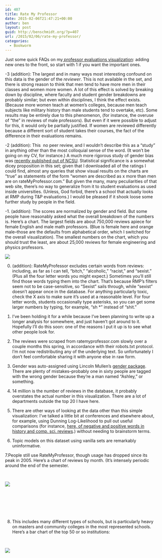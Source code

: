 ```yaml
---
id: 407
title: Rate My Professor
date: 2015-02-06T21:47:21+00:00
author: ben
layout: post
guid: http://benschmidt.org/?p=407
url: /2015/02/06/rate-my-professor/
categories:
  - Bookworm
---
```

Just some quick FAQs on my[ professor evaluations visualization](http://benschmidt.org/profGender): adding new ones to the front, so start with 1 if you want the important ones.

-3 (addition): The largest and in many ways most interesting confound on this data is the gender of the _reviewer_. This is not available in the set, and there is strong reason to think that men tend to have more men in their classes and women more women. A lot of this effect is solved by breaking down by discipline, where faculty and student gender breakdowns are probably similar; but even within disciplines, I think the effect exists. (Because more women teach at women&#8217;s colleges, because men teach subjects like military history than male students tend to overtake, etc). Some results may be entirely due to this phenomenon, (for instance, the overuse of &#8220;the&#8221; in reviews of male professors). But even if it were possible to adjust for this, it would only be partially justified. If women are reviewed differently because a different sort of student takes their courses, the fact of the difference in their evaluations remains.

-2 (addition): This  no peer review, and I wouldn&#8217;t describe this as a &#8220;study&#8221; in anything other than the most colloquial sense of the word. (It won&#8217;t be going on my CV, for instance.) A much more rigorous study of gender bias was <a href="http://www.slate.com/blogs/xx_factor/2014/12/09/gender_bias_in_student_evaluations_professors_of_online_courses_who_present.html" target="_blank">recently published out of NCSU</a>. Statistical significance is a somewhat dicey proposition in this set; given that I downloaded all of the ratings I could find, almost any queries that show visual results on the charts are &#8220;true&#8221; as statements of the form &#8220;women are described as x more than men are on rateMyProfessor.com.&#8221; But given the many, many peculiarities of that web site, there&#8217;s no way to generalize from it to student evaluations as used inside universities. (Unless, God forbid, there&#8217;s a school that actually looks at RMP during T&P evaluations.) I would be pleased if it shook loose some further study by people in the field.

-1. (addition): The scores are normalized by gender and field. But some people have reasonably asked what the overall breakdown of the numbers is. Here&#8217;s a chart. The largest fields are about 750,000 reviews apiece for female English and male math professors. (Blue is female here and orange male&#8211;those are the defaults from alphabetical order, which I switched for the overall visualization). The smallest numbers on the chart, which you should trust the least, are about 25,000 reviews for female engineering and physics professors.

![](/wp-content/uploads/2015/02/Screen-Shot-2015-02-07-at-10.16.38-AM.png)

0. (addition): RateMyProfessor excludes certain words from reviews: including, as far as I can tell, &#8220;bitch,&#8221; &#8220;alcoholic,&#8221; &#8220;racist,&#8221; and &#8220;sexist.&#8221; (Plus all the four letter words you might expect.) Sometimes you&#8217;ll still find those words typing them into the chart. That&#8217;s because RMP&#8217;s filters seem not to be case-sensitive, so &#8220;Sexist&#8221; sails through, while &#8220;sexist&#8221; doesn&#8217;t appear once in the database. For anything particularly toxic, check the X axis to make sure it&#8217;s used at a reasonable level. For four letter words, students occasionally type asterisks, so you can get some larger numbers by typing, for example, &#8220;sh *&#8221; instead of &#8220;shit.&#8221;

1. I&#8217;ve been holding it for a while because I&#8217;ve been planning to write up a longer analysis for somewhere, and just haven&#8217;t got around to it. Hopefully I&#8217;ll do this soon: one of the reasons I put it up is to see what other people look for.

2. The reviews were scraped from ratemyprofessor.com slowly over a couple months this spring, in accordance with their robots.txt protocol. I&#8217;m not now redistributing any of the underlying text. So unfortunately I don&#8217;t feel comfortable sharing it with anyone else in raw form.

3. Gender was auto-assigned using Lincoln Mullen&#8217;s [gender package](http://lincolnmullen.com/blog/gender-package-now-on-cran/). There are plenty of mistakes&#8211;probably one in sixty people are tagged with the wrong gender because they&#8217;re a man named &#8220;Ashley,&#8221; or something.

4. 14 million is the number of reviews in the database, it probably overstates the actual number in this visualization. There are a lot of departments outside the top 20 I have here.

5. There are other ways of looking at the data other than this simple visualization: I&#8217;ve talked a little bit at conferences and elsewhere about, for example, using Dunning Log-Likelihood to pull out useful comparisons (for instance, [here, of negative and positive words in history and comp. sci. reviews](http://benschmidt.org/2014/09/11/simpsons-2/).) without needing to brainstorm terms.

6. Topic models on this dataset using vanilla sets are remarkably uninformative.

7.People still use RateMyProfessor, though usage has dropped since its peak in 2005. Here&#8217;s a chart of reviews by month. (It&#8217;s intensely periodic around the end of the semester.

&nbsp;

![](/wp-content/uploads/2015/02/By-Month.png)

&nbsp;

&nbsp;

&nbsp;

8. This includes many different types of schools, but is particularly heavy on masters and community colleges in the most represented schools. Here&#8217;s a bar chart of the top 50 or so institutions:

&nbsp;

![](/wp-content/uploads/2015/02/top-schools.png)